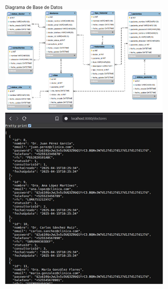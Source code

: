 Diagrama de Base de Datos
![Diagrama de Base de Datos](/readme/modeloDB.png)
![Controller "/doctores"](/readme/doctores.jpg)